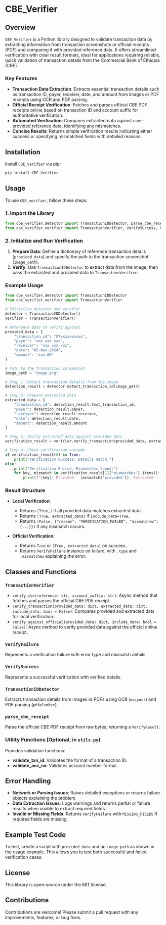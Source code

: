 # CBE_Verifier

## Overview

`CBE_Verifier` is a Python library designed to validate transaction data by extracting information from transaction screenshots or official receipts (PDF) and comparing it with provided reference data. It offers streamlined verification with clear result formats, ideal for applications requiring reliable, quick validation of transaction details from the Commercial Bank of Ethiopia (CBE).

### Key Features
- **Transaction Data Extraction**: Extracts essential transaction details such as transaction ID, payer, receiver, date, and amount from images or PDF receipts using OCR and PDF parsing.
- **Official Receipt Verification**: Fetches and parses official CBE PDF receipts online based on transaction ID and account suffix for authoritative verification.
- **Automated Verification**: Compares extracted data against user-provided reference data, identifying any mismatches.
- **Concise Results**: Returns simple verification results indicating either success or specifying mismatched fields with detailed reasons.

## Installation

Install `CBE_Verifier` via pip:

```bash
pip install CBE_Verifier

```

## Usage

To use `CBE_verifier`, follow these steps:

### 1. Import the Library

```python
from cbe_verifier.detector import TransactionIDDetector, parse_cbe_receipt, VerifyResult
from cbe_verifier.verifier import TransactionVerifier, VerifySuccess, VerifyFailure

```

### 2. Initialize and Run Verification

1. **Prepare Data**: Define a dictionary of reference transaction details (`provided_data`) and specify the path to the transaction screenshot (`image_path`).
2. **Verify**: Use `TransactionIDDetector` to extract data from the image, then pass the extracted and provided data to `TransactionVerifier`.

### Example Usage

```python
from cbe_verifier.detector import TransactionIDDetector
from cbe_verifier.verifier import TransactionVerifier

# Initialize detector and verifier
detector = TransactionIDDetector()
verifier = TransactionVerifier()

# Reference data to verify against
provided_data = {
    "transaction_id": "FTxxxxxxxxxx",
    "payer": "xxx xxx xxx",
    "receiver": "xxx xxx xxx",
    "date": "05-Nov-2024",
    "amount": "xxx.00"
}

# Path to the transaction screenshot
image_path = "image.png"

# Step 1: Detect transaction details from the image
detection_result = detector.detect_transaction_id(image_path)

# Step 2: Prepare extracted data
extracted_data = {
    "transaction_id": detection_result.text_transaction_id,
    "payer": detection_result.payer,
    "receiver": detection_result.receiver,
    "date": detection_result.date,
    "amount": detection_result.amount
}

# Step 3: Verify extracted data against provided data
verification_result = verifier.verify_transaction(provided_data, extracted_data)

# Step 4: Check verification outcome
if verification_result[0] is True:
    print("Verification Success: Details match.")
else:
    print("Verification Failed. Mismatches found:")
    for key, mismatch in verification_result[1]["mismatches"].items():
        print(f"{key}: Provided - {mismatch['provided']}, Extracted - {mismatch['official']}")
```

### Result Structure

- **Local Verification**:
  - Returns `(True,)` if all provided data matches extracted data.
  - Returns `(True, extracted_data)` if `include_data=True`.
  - Returns `(False, {"reason": "VERIFICATION_FAILED", "mismatches": {...}})` if any mismatch occurs.

- **Official Verification**:
  - Returns `True` or `(True, extracted_data)` on success.
  - Returns `VerifyFailure` instance on failure, with `.type` and `.mismatches` explaining the error.

## Classes and Functions

### `TransactionVerifier`

- `verify_cbe(reference: str, account_suffix: str)`: Async method that fetches and parses the official CBE PDF receipt.
- `verify_transaction(provided_data: dict, extracted_data: dict, include_data: bool = False)`: Compares provided and extracted data for local verification.
- `verify_against_official(provided_data: dict, include_data: bool = False)`: Async method to verify provided data against the official online receipt.

### `VerifyFailure`

Represents a verification failure with error type and mismatch details.

### `VerifySuccess`

Represents a successful verification with verified details.

### `TransactionIDDetector`

Extracts transaction details from images or PDFs using OCR (`easyocr`) and PDF parsing (`pdfplumber`).

### `parse_cbe_receipt`

Parse the official CBE PDF receipt from raw bytes, returning a `VerifyResult`.


### Utility Functions (Optional, in `utils.py`)
Provides validation functions:
- **validate_txn_id**: Validates the format of a transaction ID.
- **validate_acc_no**: Validates account number format.

## Error Handling

- **Network or Parsing Issues**: Raises detailed exceptions or returns failure objects explaining the problem.
- **Data Extraction Issues**: Logs warnings and returns partial or failure results when unable to extract required fields.
- **Invalid or Missing Fields**: Returns `VerifyFailure` with `MISSING_FIELDS` if required fields are missing.

## Example Test Code

To test, create a script with `provided_data` and an `image_path` as shown in the usage example. This allows you to test both successful and failed verification cases.

## License

This library is open-source under the MIT license.

## Contributions

Contributions are welcome! Please submit a pull request with any improvements, features, or bug fixes.